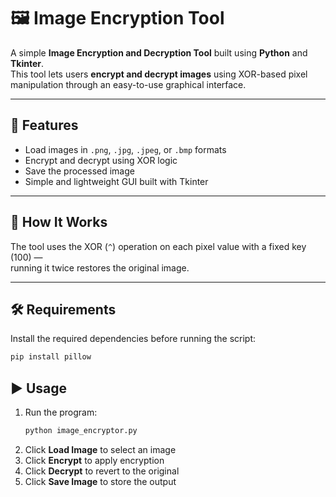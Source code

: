 # 🖼️ Image Encryption Tool  

A simple **Image Encryption and Decryption Tool** built using **Python** and **Tkinter**.  
This tool lets users **encrypt and decrypt images** using XOR-based pixel manipulation through an easy-to-use graphical interface.

---

## 🚀 Features  
- Load images in `.png`, `.jpg`, `.jpeg`, or `.bmp` formats  
- Encrypt and decrypt using XOR logic  
- Save the processed image  
- Simple and lightweight GUI built with Tkinter  

---

## 🧠 How It Works  
The tool uses the XOR (`^`) operation on each pixel value with a fixed key (100) —  
running it twice restores the original image.  

---

## 🛠️ Requirements  
Install the required dependencies before running the script:  
```bash
pip install pillow
```


## ▶️ Usage  
1. Run the program:
   ```bash
   python image_encryptor.py
   ```
2. Click **Load Image** to select an image  
3. Click **Encrypt** to apply encryption  
4. Click **Decrypt** to revert to the original  
5. Click **Save Image** to store the output  
 
 
